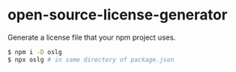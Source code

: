 # open-source-license-generator

Generate a license file that your npm project uses.

```sh
$ npm i -D oslg
$ npx oslg # in same directory of package.json
```
